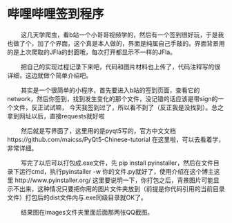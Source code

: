 <h1><b>哔哩哔哩签到程序</b></h1>
<p>&nbsp;&nbsp;&nbsp;&nbsp;&nbsp;&nbsp;&nbsp;&nbsp;这几天学爬虫，看b站一个小哥哥视频学的，然后有一个签到很好玩，于是我也做了个，加了个界面，这个真是本人做的，界面是纯属自己手敲的。界面背景用的是上次爬取的JFla的封面哦，每次打开都显示不一样的JFla。</p>
<p>&nbsp;&nbsp;&nbsp;&nbsp;&nbsp;&nbsp;&nbsp;&nbsp;把自己的实现过程记录下来吧，代码和图片材料也上传了，代码注释写的很详细，这边就做个简单介绍吧。</p>
<p>&nbsp;&nbsp;&nbsp;&nbsp;&nbsp;&nbsp;&nbsp;&nbsp;其实是一个很简单的小程序，首先要进入b站的签到页面，查看它的network，然后你签到，找到发生变化的那个文件，没记错的话应该是带sign的一个文件，反正试试嘛，
今天我签到过了，所以看不到了（反正我是没找到）。总之拿到网址以后，直接requests就好啦</p>
<p>&nbsp;&nbsp;&nbsp;&nbsp;&nbsp;&nbsp;&nbsp;&nbsp;然后就是写界面了，这里用的是pyqt5写的，官方中文文档 https://github.com/maicss/PyQt5-Chinese-tutorial 在这里啦，可以去看着学，非常详细。</p>
<p>&nbsp;&nbsp;&nbsp;&nbsp;&nbsp;&nbsp;&nbsp;&nbsp;写完了以后可以打包成.exe文件，先 pip install pyinstaller，然后在文件目录下运行cmd，执行pyinstaller -w 你的文件.py就好了，使用介绍在这个博主这里
http://www.pyinstaller.org/ 这里要说明一下，你打包之后，背景图片可能显示不出来，这种情况只要把你用的图片文件夹放到（前提是你代码引用的当前目录文件）打包后的dist文件内与.exe同级目录就OK了。</p> 
<p>&nbsp;&nbsp;&nbsp;&nbsp;&nbsp;&nbsp;&nbsp;&nbsp;结果图在images文件夹里面后面那两张QQ截图。</p>
